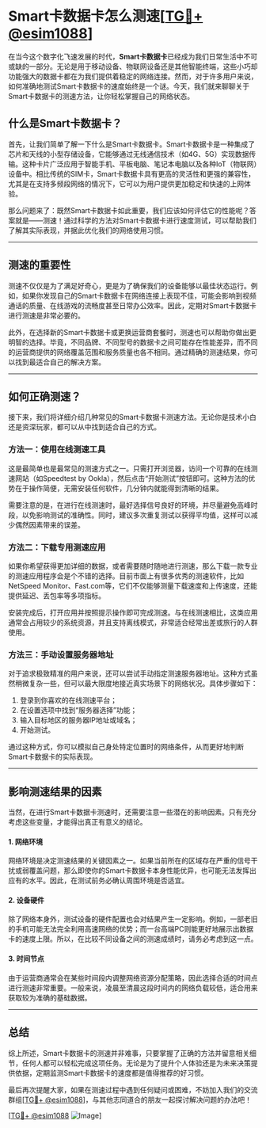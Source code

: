 # Smart卡数据卡怎么测速[[TG💪+ @esim1088](https://t.me/s/esim1088)]

在当今这个数字化飞速发展的时代，**Smart卡数据卡**已经成为我们日常生活中不可或缺的一部分。无论是用于移动设备、物联网设备还是其他智能终端，这些小巧却功能强大的数据卡都在为我们提供着稳定的网络连接。然而，对于许多用户来说，如何准确地测试Smart卡数据卡的速度始终是一个谜。今天，我们就来聊聊关于Smart卡数据卡的测速方法，让你轻松掌握自己的网络状态。

## 什么是Smart卡数据卡？

首先，让我们简单了解一下什么是Smart卡数据卡。Smart卡数据卡是一种集成了芯片和天线的小型存储设备，它能够通过无线通信技术（如4G、5G）实现数据传输。这种卡片广泛应用于智能手机、平板电脑、笔记本电脑以及各种IoT（物联网）设备中。相比传统的SIM卡，Smart卡数据卡具有更高的灵活性和更强的兼容性，尤其是在支持多频段网络的情况下，它可以为用户提供更加稳定和快速的上网体验。

那么问题来了：既然Smart卡数据卡如此重要，我们应该如何评估它的性能呢？答案就是——测速！通过科学的方法对Smart卡数据卡进行速度测试，可以帮助我们了解其实际表现，并据此优化我们的网络使用习惯。

---

## 测速的重要性

测速不仅仅是为了满足好奇心，更是为了确保我们的设备能够以最佳状态运行。例如，如果你发现自己的Smart卡数据卡在网络连接上表现不佳，可能会影响到视频通话的质量、在线游戏的流畅度甚至日常办公效率。因此，定期对Smart卡数据卡进行测速是非常必要的。

此外，在选择新的Smart卡数据卡或更换运营商套餐时，测速也可以帮助你做出更明智的选择。毕竟，不同品牌、不同型号的数据卡之间可能存在性能差异，而不同的运营商提供的网络覆盖范围和服务质量也各不相同。通过精确的测速结果，你可以找到最适合自己的解决方案。

---

## 如何正确测速？

接下来，我们将详细介绍几种常见的Smart卡数据卡测速方法。无论你是技术小白还是资深玩家，都可以从中找到适合自己的方式。

### 方法一：使用在线测速工具

这是最简单也是最常见的测速方式之一。只需打开浏览器，访问一个可靠的在线测速网站（如Speedtest by Ookla），然后点击“开始测试”按钮即可。这种方法的优势在于操作简便，无需安装任何软件，几分钟内就能得到清晰的结果。

需要注意的是，在进行在线测速时，最好选择信号良好的环境，并尽量避免高峰时段，以免影响测试的准确性。同时，建议多次重复测试以获得平均值，这样可以减少偶然因素带来的误差。

### 方法二：下载专用测速应用

如果你希望获得更加详细的数据，或者需要随时随地进行测速，那么下载一款专业的测速应用程序会是个不错的选择。目前市面上有很多优秀的测速软件，比如NetSpeed Monitor、Fast.com等，它们不仅能够测量下载速度和上传速度，还能提供延迟、丢包率等多项指标。

安装完成后，打开应用并按照提示操作即可完成测速。与在线测速相比，这类应用通常会占用较少的系统资源，并且支持离线模式，非常适合经常出差或旅行的人群使用。

### 方法三：手动设置服务器地址

对于追求极致精准的用户来说，还可以尝试手动指定测速服务器地址。这种方式虽然稍微复杂一些，但可以最大限度地接近真实场景下的网络状况。具体步骤如下：

1. 登录到你喜欢的在线测速平台；
2. 在设置选项中找到“服务器选择”功能；
3. 输入目标地区的服务器IP地址或域名；
4. 开始测试。

通过这种方式，你可以模拟自己身处特定位置时的网络条件，从而更好地判断Smart卡数据卡的实际表现。

---

## 影响测速结果的因素

当然，在进行Smart卡数据卡测速时，还需要注意一些潜在的影响因素。只有充分考虑这些变量，才能得出真正有意义的结论。

#### 1. 网络环境
网络环境是决定测速结果的关键因素之一。如果当前所在的区域存在严重的信号干扰或弱覆盖问题，那么即使你的Smart卡数据卡本身性能优异，也可能无法发挥出应有的水平。因此，在测试前务必确认周围环境是否适宜。

#### 2. 设备硬件
除了网络本身外，测试设备的硬件配置也会对结果产生一定影响。例如，一部老旧的手机可能无法完全利用高速网络的优势；而一台高端PC则能更好地展示出数据卡的速度上限。所以，在比较不同设备之间的测速成绩时，请务必考虑到这一点。

#### 3. 时间节点
由于运营商通常会在某些时间段内调整网络资源分配策略，因此选择合适的时间点进行测速非常重要。一般来说，凌晨至清晨这段时间内的网络负载较低，适合用来获取较为准确的基础数据。

---

## 总结

综上所述，Smart卡数据卡的测速并非难事，只要掌握了正确的方法并留意相关细节，任何人都可以轻松完成这项任务。无论是为了提升个人体验还是为未来决策提供依据，定期监测Smart卡数据卡的速度都是值得推荐的好习惯。

最后再次提醒大家，如果在测速过程中遇到任何疑问或困难，不妨加入我们的交流群组[[TG💪+ @esim1088](https://t.me/s/esim1088)]，与其他志同道合的朋友一起探讨解决问题的办法吧！

[[TG💪+ @esim1088](https://t.me/s/esim1088) ![Image](https://i.postimg.cc/4NQfJmqS/Snipaste-2025-05-13-00-14-12.png)]